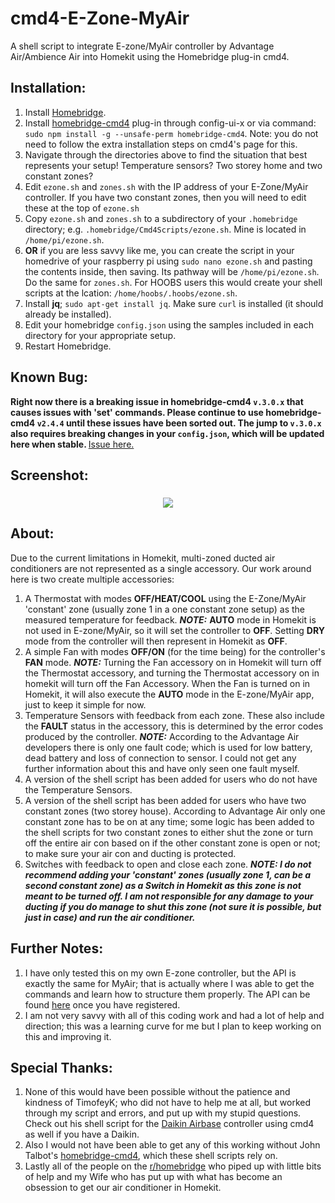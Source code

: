 # cmd4-E-Zone-MyAir
A shell script to integrate E-zone/MyAir controller by Advantage Air/Ambience Air into Homekit using the Homebridge plug-in cmd4.

## Installation:
1. Install [Homebridge](https://github.com/nfarina/homebridge).
2. Install [homebridge-cmd4](https://github.com/ztalbot2000/homebridge-cmd4) plug-in through config-ui-x or via command: `sudo npm install -g --unsafe-perm homebridge-cmd4`. Note: you do not need to follow the extra installation steps on cmd4's page for this.
3. Navigate through the directories above to find the situation that best represents your setup! Temperature sensors? Two storey home and two constant zones?
4. Edit `ezone.sh` and `zones.sh` with the IP address of your E-Zone/MyAir controller. If you have two constant zones, then you will need to edit these at the top of `ezone.sh`
5. Copy `ezone.sh` and `zones.sh` to a subdirectory of your `.homebridge` directory; e.g. `.homebridge/Cmd4Scripts/ezone.sh`. Mine is located in `/home/pi/ezone.sh`. 
6. <B>OR</B> if you are less savvy like me, you can create the script in your homedrive of your raspberry pi using `sudo nano ezone.sh` and pasting the contents inside, then saving. Its pathway will be `/home/pi/ezone.sh`. Do the same for `zones.sh`. For HOOBS users this would create your shell scripts at the lcation: `/home/hoobs/.hoobs/ezone.sh`.
7. Install <B>jq</B>; `sudo apt-get install jq`. Make sure `curl` is installed (it should already be installed).
8. Edit your homebridge `config.json` using the samples included in each directory for your appropriate setup.
9. Restart Homebridge.

## Known Bug:
<B>Right now there is a breaking issue in homebridge-cmd4 `v.3.0.x` that causes issues with 'set' commands. Please continue to use homebridge-cmd4 `v2.4.4` until these issues have been sorted out. The jump to `v.3.0.x` also requires breaking changes in your `config.json`, which will be updated here when stable. </B> [Issue here.](https://github.com/ztalbot2000/homebridge-cmd4/issues/76)

## Screenshot:
<h3 align="center">
  <img src="https://github.com/mitch7391/cmd4-E-Zone-MyAir/blob/master/Ezone.png">
</h3>

## About:
Due to the current limitations in Homekit, multi-zoned ducted air conditioners are not represented as a single accessory. Our work around here is two create multiple accessories:
1. A Thermostat with modes <B>OFF/HEAT/COOL</B> using the E-Zone/MyAir 'constant' zone (usually zone 1 in a one constant zone setup) as the measured temperature for feedback. <B><I>NOTE:</B></I> <B>AUTO</B> mode in Homekit is not used in E-zone/MyAir, so it will set the controller to <B>OFF</B>. Setting <B>DRY</B> mode from the controller will then represent in Homekit as <B>OFF</B>. 
2. A simple Fan with modes <B>OFF/ON</B> (for the time being) for the controller's <B>FAN</B> mode. <B><I>NOTE:</B></I> Turning the Fan accessory on in Homekit will turn off the Thermostat accessory, and turning the Thermostat accessory on in homekit will turn off the Fan Accessory. When the Fan is turned on in Homekit, it will also execute the <B>AUTO</B> mode in the E-zone/MyAir app, just to keep it simple for now.
3. Temperature Sensors with feedback from each zone. These also include the <B>FAULT</B> status in the accessory, this is determined by the error codes produced by the controller. <B><I>NOTE:</B></I> According to the Advantage Air developers there is only one fault code; which is used for low battery, dead battery and loss of connection to sensor. I could not get any further information about this and have only seen one fault myself.
4. A version of the shell script has been added for users who do not have the Temperature Sensors.
5. A version of the shell script has been added for users who have two constant zones (two storey house). According to Advantage Air only one constant zone has to be on at any time; some logic has been added to the shell scripts for two constant zones to either shut the zone or turn off the entire air con based on if the other constant zone is open or not; to make sure your air con and ducting is protected.
6. Switches with feedback to open and close each zone. <B><I>NOTE: I do not recommend adding your 'constant' zones (usually zone 1, can be a second constant zone) as a Switch in Homekit as this zone is not meant to be turned off. I am not responsible for any damage to your ducting if you do manage to shut this zone (not sure it is possible, but just in case) and run the air conditioner.</B></I>

## Further Notes:
1. I have only tested this on my own E-zone controller, but the API is exactly the same for MyAir; that is actually where I was able to get the commands and learn how to structure them properly. The API can be found [here](http://advantageair.proboards.com/) once you have registered.
2. I am not very savvy with all of this coding work and had a lot of help and direction; this was a learning curve for me but I plan to keep working on this and improving it.

## Special Thanks:
1. None of this would have been possible without the patience and kindness of TimofeyK; who did not have to help me at all, but worked through my script and errors, and put up with my stupid questions. Check out his shell script for the [Daikin Airbase](https://github.com/TimofeyK/cmd4-Daikin-Airbase) controller using cmd4 as well if you have a Daikin.
2. Also I would not have been able to get any of this working without John Talbot's [homebridge-cmd4](https://github.com/ztalbot2000/homebridge-cmd4), which these shell scripts rely on.
3. Lastly all of the people on the [r/homebridge](https://www.reddit.com/r/homebridge/) who piped up with little bits of help and my Wife who has put up with what has become an obsession to get our air conditioner in Homekit.
